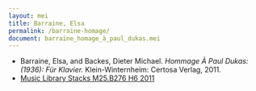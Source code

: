 ```yaml
---
layout: mei
title: Barraine, Elsa
permalink: /barraine-homage/
document: barraine_homage_à_paul_dukas.mei 
---
```


- Barraine, Elsa, and Backes, Dieter Michael. *Hommage À Paul Dukas: (1936): Für Klavier.* Klein-Winternheim: Certosa Verlag, 2011.
- <a href="https://tufts-primo.hosted.exlibrisgroup.com/permalink/f/bnf7qa/01TUN_ALMA2191661660003851" target="_blank">Music Library Stacks M25.B276 H6 2011</a>
